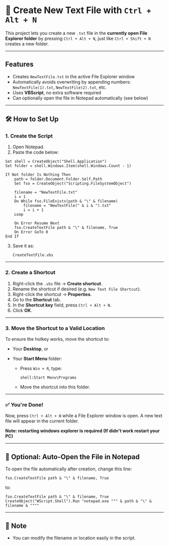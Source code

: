 # 📄 Create New Text File with `Ctrl + Alt + N` 

This project lets you create a new `.txt` file in the **currently open File Explorer folder** by pressing `Ctrl + Alt + N`, just like `Ctrl + Shift + N` creates a new folder.


---

## Features

- Creates `NewTextFile.txt` in the active File Explorer window
- Automatically avoids overwriting by appending numbers: `NewTextFile(1).txt`, `NewTextFile(2).txt`, etc.
- Uses **VBScript**, no extra software required
- Can optionally open the file in Notepad automatically (see below)

---

## 🛠 How to Set Up

### 1. Create the Script

1. Open Notepad.
2. Paste the code below:

```vbscript
Set shell = CreateObject("Shell.Application")
Set folder = shell.Windows.Item(shell.Windows.Count - 1)

If Not folder Is Nothing Then
    path = folder.Document.Folder.Self.Path
    Set fso = CreateObject("Scripting.FileSystemObject")

    filename = "NewTextFile.txt"
    i = 1
    Do While fso.FileExists(path & "\" & filename)
        filename = "NewTextFile(" & i & ").txt"
        i = i + 1
    Loop

    On Error Resume Next
    fso.CreateTextFile path & "\" & filename, True
    On Error GoTo 0
End If
````

3. Save it as:

   ```
   CreateTextFile.vbs
   ```

---

### 2. Create a Shortcut

1. Right-click the `.vbs` file → **Create shortcut**.
2. Rename the shortcut if desired (e.g. `New Text File Shortcut`).
3. Right-click the shortcut → **Properties**.
4. Go to the **Shortcut** tab.
5. In the **Shortcut key** field, press `Ctrl + Alt + N`.
6. Click **OK**.

---

### 3. Move the Shortcut to a Valid Location

To ensure the hotkey works, move the shortcut to:

* Your **Desktop**, or
* Your **Start Menu** folder:

  * Press `Win + R`, type:

    ```
    shell:Start Menu\Programs
    ```
  * Move the shortcut into this folder.

---

### ✅ You're Done!

Now, press `Ctrl + Alt + N` while a File Explorer window is open.
A new text file will appear in the current folder.

**Note: restarting windows explorer is required (If didn't work restart your PC)**

---

## 🔧 Optional: Auto-Open the File in Notepad

To open the file automatically after creation, change this line:

```vbscript
fso.CreateTextFile path & "\" & filename, True
```

to:

```vbscript
fso.CreateTextFile path & "\" & filename, True
CreateObject("WScript.Shell").Run "notepad.exe """ & path & "\" & filename & """"
```

---

## 🧠 Note
* You can modify the filename or location easily in the script.

